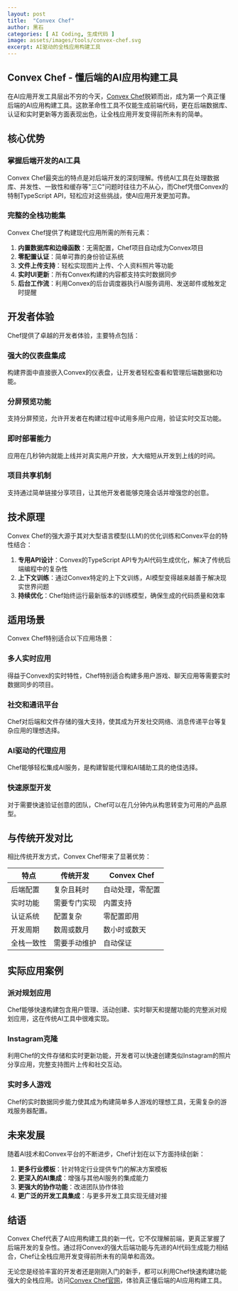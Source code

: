 ```yaml
---
layout: post
title:  "Convex Chef"
author: 黑石
categories: [ AI Coding, 生成代码 ]
image: assets/images/tools/convex-chef.svg
excerpt: AI驱动的全栈应用构建工具
---
```


## Convex Chef - 懂后端的AI应用构建工具

在AI应用开发工具层出不穷的今天，[Convex Chef](https://chef.convex.dev/)脱颖而出，成为第一个真正懂后端的AI应用构建工具。这款革命性工具不仅能生成前端代码，更在后端数据库、认证和实时更新等方面表现出色，让全栈应用开发变得前所未有的简单。

## 核心优势

### 掌握后端开发的AI工具

Convex Chef最突出的特点是对后端开发的深刻理解。传统AI工具在处理数据库、并发性、一致性和缓存等"三C"问题时往往力不从心，而Chef凭借Convex的特制TypeScript API，轻松应对这些挑战，使AI应用开发更加可靠。

### 完整的全栈功能集

Convex Chef提供了构建现代应用所需的所有元素：

1. **内置数据库和边缘函数**：无需配置，Chef项目自动成为Convex项目
2. **零配置认证**：简单可靠的身份验证系统
3. **文件上传支持**：轻松实现图片上传、个人资料照片等功能
4. **实时UI更新**：所有Convex构建的内容都支持实时数据同步
5. **后台工作流**：利用Convex的后台调度器执行AI服务调用、发送邮件或触发定时提醒

## 开发者体验

Chef提供了卓越的开发者体验，主要特点包括：

### 强大的仪表盘集成

构建界面中直接嵌入Convex的仪表盘，让开发者轻松查看和管理后端数据和功能。

### 分屏预览功能

支持分屏预览，允许开发者在构建过程中试用多用户应用，验证实时交互功能。

### 即时部署能力

应用在几秒钟内就能上线并对真实用户开放，大大缩短从开发到上线的时间。

### 项目共享机制

支持通过简单链接分享项目，让其他开发者能够克隆会话并增强您的创意。

## 技术原理

Convex Chef的强大源于其对大型语言模型(LLM)的优化训练和Convex平台的特性结合：

1. **专用API设计**：Convex的TypeScript API专为AI代码生成优化，解决了传统后端编程中的复杂性
2. **上下文训练**：通过Convex特定的上下文训练，AI模型变得越来越善于解决现实世界问题
3. **持续优化**：Chef始终运行最新版本的训练模型，确保生成的代码质量和效率

## 适用场景

Convex Chef特别适合以下应用场景：

### 多人实时应用

得益于Convex的实时特性，Chef特别适合构建多用户游戏、聊天应用等需要实时数据同步的项目。

### 社交和通讯平台

Chef对后端和文件存储的强大支持，使其成为开发社交网络、消息传递平台等复杂应用的理想选择。

### AI驱动的代理应用

Chef能够轻松集成AI服务，是构建智能代理和AI辅助工具的绝佳选择。

### 快速原型开发

对于需要快速验证创意的团队，Chef可以在几分钟内从构思转变为可用的产品原型。

## 与传统开发对比

相比传统开发方式，Convex Chef带来了显著优势：

| 特点 | 传统开发 | Convex Chef |
|------|---------|-------------|
| 后端配置 | 复杂且耗时 | 自动处理，零配置 |
| 实时功能 | 需要专门实现 | 内置支持 |
| 认证系统 | 配置复杂 | 零配置即用 |
| 开发周期 | 数周或数月 | 数小时或数天 |
| 全栈一致性 | 需要手动维护 | 自动保证 |

## 实际应用案例

### 派对规划应用

Chef能够快速构建包含用户管理、活动创建、实时聊天和提醒功能的完整派对规划应用，这在传统AI工具中很难实现。

### Instagram克隆

利用Chef的文件存储和实时更新功能，开发者可以快速创建类似Instagram的照片分享应用，完整支持图片上传和社交互动。

### 实时多人游戏

Chef的实时数据同步能力使其成为构建简单多人游戏的理想工具，无需复杂的游戏服务器配置。

## 未来发展

随着AI技术和Convex平台的不断进步，Chef计划在以下方面持续创新：

1. **更多行业模板**：针对特定行业提供专门的解决方案模板
2. **更深入的AI集成**：增强与其他AI服务的集成能力
3. **更强大的协作功能**：改进团队协作体验
4. **更广泛的开发工具集成**：与更多开发工具实现无缝对接

## 结语

Convex Chef代表了AI应用构建工具的新一代，它不仅理解前端，更真正掌握了后端开发的复杂性。通过将Convex的强大后端功能与先进的AI代码生成能力相结合，Chef让全栈应用开发变得前所未有的简单和高效。

无论您是经验丰富的开发者还是刚刚入门的新手，都可以利用Chef快速构建功能强大的全栈应用。访问[Convex Chef官网](https://chef.convex.dev/)，体验真正懂后端的AI应用构建工具。
